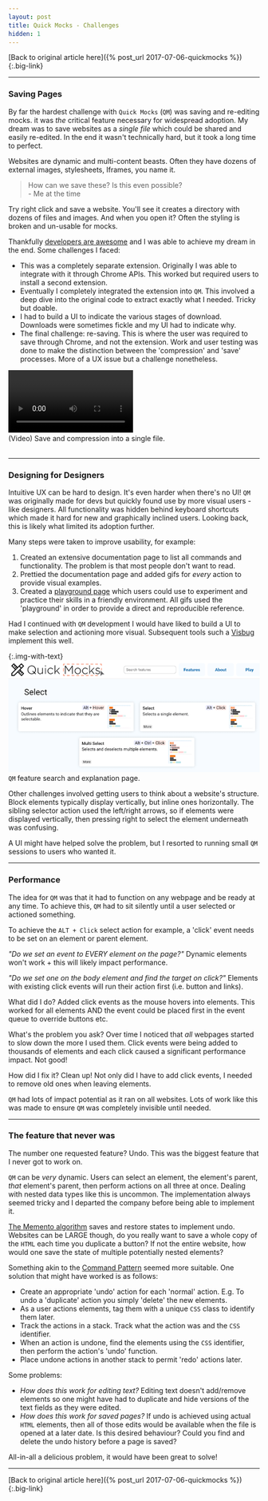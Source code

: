 ```yaml
---
layout: post
title: Quick Mocks - Challenges
hidden: 1
---
```


[Back to original article here]({% post_url 2017-07-06-quickmocks %}){:.big-link}

---

### Saving Pages
By far the hardest challenge with `Quick Mocks` (`QM`) was saving and re-editing mocks. it was _the_ critical feature necessary for widespread adoption. My dream was to save websites as a _single file_ which could be shared and easily re-edited. In the end it wasn't technically hard, but it took a long time to perfect.

Websites are dynamic and multi-content beasts. Often they have dozens of external images, stylesheets, Iframes, you name it.

<blockquote>
How can we save these? Is this even possible?<br>
- Me at the time
</blockquote>

Try right click and save a website. You'll see it creates a directory with dozens of files and images. And when you open it? Often the styling is broken and un-usable for mocks.

Thankfully [developers are awesome](https://github.com/gildas-lormeau/SingleFile) and I was able to achieve my dream in the end. Some challenges I faced:
- This was a completely separate extension. Originally I was able to integrate with it through Chrome APIs. This worked but required users to install a second extension.
- Eventually I completely integrated the extension into `QM`. This involved a deep dive into the original code to extract exactly what I needed. Tricky but doable.
- I had to build a UI to indicate the various stages of download. Downloads were sometimes fickle and my UI had to indicate why.
- The final challenge: re-saving. This is where the user was required to save through Chrome, and not the extension. Work and user testing was done to make the distinction between the 'compression' and 'save' processes. More of a UX issue but a challenge nonetheless.

<div class="img-with-text">
    <video controls autoplay loop width="250">
    <source src="/images/quickmock_vids/save.mp4" type="video/mp4">
    </video>
    <br>
    <span>(Video) Save and compression into a single file.</span>
    <br>
    <br>
</div>

---

### Designing for Designers
Intuitive UX can be hard to design. It's even harder when there's no UI! `QM` was originally made for devs but quickly found use by more visual users - like designers. All functionality was hidden behind keyboard shortcuts which made it hard for new and graphically inclined users. Looking back, this is likely what limited its adoption further.

Many steps were taken to improve usability, for example:
1. Created an extensive documentation page to list all commands and functionality. The problem is that most people don't want to read.
1. Prettied the documentation page and added gifs for _every_ action to provide visual examples.
1. Created a [playground page](/images/quickmocks_playground.png) which users could use to experiment and practice their skills in a friendly environment. All gifs used the 'playground' in order to provide a direct and reproducible reference.

Had I continued with `QM` development I would have liked to build a UI to make selection and actioning more visual. Subsequent tools such a [Visbug](https://github.com/GoogleChromeLabs/ProjectVisBug) implement this well.

{:.img-with-text}
![Quick Mocks features page](/images/quickmocks_features.gif)
`QM` feature search and explanation page.

Other challenges involved getting users to think about a website's structure. Block elements typically display vertically, but inline ones horizontally. The sibling selector action used the left/right arrows, so if elements were displayed vertically, then pressing right to select the element underneath was confusing.

A UI might have helped solve the problem, but I resorted to running small `QM` sessions to users who wanted it.

---

### Performance
The idea for `QM` was that it had to function on any webpage and be ready at any time. To achieve this, `QM` had to sit silently until a user selected or actioned something.

To achieve the `ALT + Click` select action for example, a 'click' event needs to be set on an element or parent element.

*"Do we set an event to EVERY element on the page?"*
Dynamic elements won't work + this will likely impact performance.

*"Do we set one on the body element and find the target on click?"*
Elements with existing click events will run their action first (i.e. button and links).

What did I do? Added click events as the mouse hovers into elements. This worked for all elements AND the event could be placed first in the event queue to override buttons etc.

What's the problem you ask? Over time I noticed that _all_ webpages started to slow down the more I used them. Click events were being added to thousands of elements and each click caused a significant performance impact. Not good!

How did I fix it? Clean up! Not only did I have to add click events, I needed to remove old ones when leaving elements.

`QM` had lots of impact potential as it ran on all websites. Lots of work like this was made to ensure `QM` was completely invisible until needed.

---

### The feature that never was

The number one requested feature? Undo. This was the biggest feature that I never got to work on.

`QM` can be _very_ dynamic. Users can select an element, the element's parent, _that_ element's parent, then perform actions on all three at once. Dealing with nested data types like this is uncommon. The implementation always seemed tricky and I departed the company before being able to implement it.

[The Memento algorithm](https://en.wikipedia.org/wiki/Memento_pattern) saves and restore states to implement undo. Websites can be LARGE though, do you really want to save a whole copy of the `HTML` each time you duplicate a button? If not the entire website, how would one save the state of multiple potentially nested elements?

Something akin to the [Command Pattern](https://en.wikipedia.org/wiki/Command_pattern) seemed more suitable. One solution that might have worked is as follows:
- Create an appropriate 'undo' action for each 'normal' action. E.g. To undo a 'duplicate' action you simply 'delete' the new elements.
- As a user actions elements, tag them with a unique `CSS` class to identify them later.
- Track the actions in a stack. Track what the action was and the `CSS` identifier.
- When an action is undone, find the elements using the `CSS` identifier, then perform the action's 'undo' function.
- Place undone actions in another stack to permit 'redo' actions later.

Some problems:
- *How does this work for editing text?* Editing text doesn't add/remove elements so one might have had to duplicate and hide versions of the text fields as they were edited.
- *How does this work for saved pages?* If undo is achieved using actual `HTML` elements, then all of those edits would be available when the file is opened at a later date. Is this desired behaviour? Could you find and delete the undo history before a page is saved?

All-in-all a delicious problem, it would have been great to solve!

---

[Back to original article here]({% post_url 2017-07-06-quickmocks %}){:.big-link}